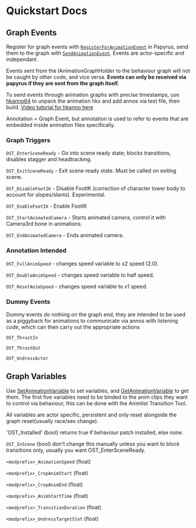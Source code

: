 # Quickstart Docs
## Graph Events
Register for graph events with [`RegisterForAnimationEvent`](https://www.creationkit.com/index.php?title=RegisterForAnimationEvent_-_Form) in Papyrus, send them to the graph with [`SendAnimationEvent`](https://www.creationkit.com/index.php?title=SendAnimationEvent_-_Debug). Events are actor-specific and independant.

Events sent from the IAnimationGraphHolder to the behaviour graph will not be caught by other code, and vice versa. **Events can only be received via papyrus if they are sent from the graph itself.**

To send events through animation graphs with precise timestamps, use [hkanno64](https://www.nexusmods.com/skyrimspecialedition/mods/54244) to unpack the animation hkx and add annos via text file, then build. [Video tutorial for hkanno here](https://www.youtube.com/watch?v=VFwW9dVUZiE)

Annotation = Graph Event, but annotation is used to refer to events that are embedded inside animation files specifically.
### Graph Triggers
`OST_EnterSceneReady` - Go into scene ready state; blocks transitions, disables stagger and headtracking. 

`OST_ExitSceneReady` - Exit scene ready state. Must be called on exiting scene.

`OST_DisableFootIK` - Disable FootIK (correction of character lower body to account for slopes/slants). Experimental.

`OST_EnableFootIK` - Enable FootIK

`OST_StartAnimatedCamera` - Starts animated camera, control it with Camera3rd bone in animations.

`OST_EndAnimatedCamera` - Ends animated camera.


### Annotation Intended
`OST_FullAnimSpeed` - changes speed variable to x2 speed (2.0). 

`OST_DoubleAnimSpeed` - changes speed variable to half speed.

`OST_ResetAnimSpeed` - changes speed variable to x1 speed.

### Dummy Events
Dummy events do nothing on the graph end, they are intended to be used as a piggyback for animations to communicate via annos with listening code, which can then carry out the appropriate actions

`OST_ThrustIn`

`OST_ThrustOut`

`OST_UndressActor`


## Graph Variables
Use [SetAnimationVariable<Type>](https://www.creationkit.com/index.php?title=SetAnimationVariableInt_-_ObjectReference) to set variables, and [GetAnimationVariable<Type>](https://www.creationkit.com/index.php?title=GetAnimationVariableInt_-_ObjectReference) to get them. The first five variables need to be binded to the anim clips they want to control via behaviour, this can be done with the Animlist Transition Tool.
  
All variables are actor specific, persistent and only reset alongside the graph reset(usually race/sex change). 
  
'OST_Installed' (bool) returns true if behaviour patch installed, else none. 
  
`OST_InScene` (bool) don't change this manually unless you want to block transitions only, usually you want OST_EnterSceneReady.
  
`<modprefix>_AnimationSpeed` (float)
  
`<modprefix>_CropAnimStart` (float)
  
`<modprefix>_CropAnimEnd` (float)
  
`<modprefix>_AnimStartTime` (float)
  
`<modprefix>_TransitionDuration` (float)
  
`<modprefix>_UndressTargetSlot` (float)
  

